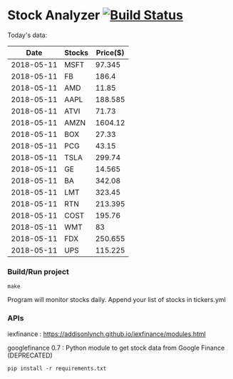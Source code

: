 # Stock Analyzer [![Build Status](https://travis-ci.org/ogoyal/StockAnalyzer.svg?branch=master)](https://travis-ci.org/ogoyal/StockAnalyzer)

Today's data:

| Date| Stocks| Price($) | 
| --- | --- | ---  | 
| 2018-05-11| MSFT| 97.345 | 
| 2018-05-11| FB| 186.4 | 
| 2018-05-11| AMD| 11.85 | 
| 2018-05-11| AAPL| 188.585 | 
| 2018-05-11| ATVI| 71.73 | 
| 2018-05-11| AMZN| 1604.12 | 
| 2018-05-11| BOX| 27.33 | 
| 2018-05-11| PCG| 43.15 | 
| 2018-05-11| TSLA| 299.74 | 
| 2018-05-11| GE| 14.565 | 
| 2018-05-11| BA| 342.08 | 
| 2018-05-11| LMT| 323.45 | 
| 2018-05-11| RTN| 213.395 | 
| 2018-05-11| COST| 195.76 | 
| 2018-05-11| WMT| 83 | 
| 2018-05-11| FDX| 250.655 | 
| 2018-05-11| UPS| 115.225 | 

### Build/Run project

```
make
```

Program will monitor stocks daily. Append your list of stocks in tickers.yml

### APIs
iexfinance : https://addisonlynch.github.io/iexfinance/modules.html

googlefinance 0.7 : Python module to get stock data from Google Finance (DEPRECATED)

```
pip install -r requirements.txt
```
